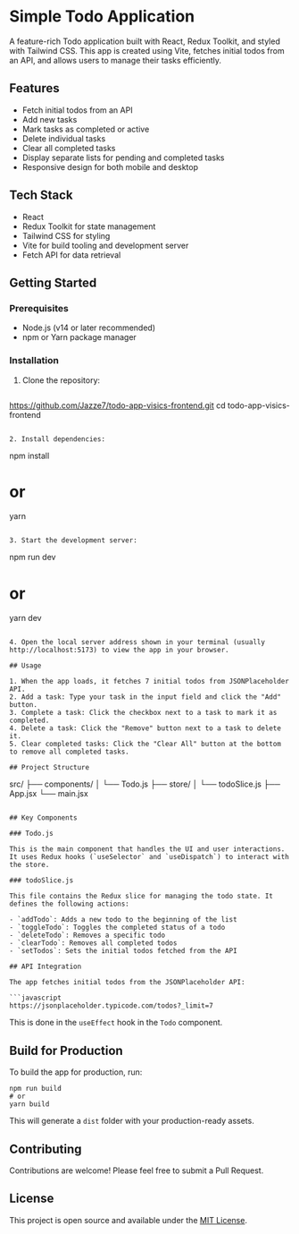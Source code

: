 # Simple Todo Application

A feature-rich Todo application built with React, Redux Toolkit, and styled with Tailwind CSS. This app is created using Vite, fetches initial todos from an API, and allows users to manage their tasks efficiently.

## Features

- Fetch initial todos from an API
- Add new tasks
- Mark tasks as completed or active
- Delete individual tasks
- Clear all completed tasks
- Display separate lists for pending and completed tasks
- Responsive design for both mobile and desktop

## Tech Stack

- React
- Redux Toolkit for state management
- Tailwind CSS for styling
- Vite for build tooling and development server
- Fetch API for data retrieval

## Getting Started

### Prerequisites

- Node.js (v14 or later recommended)
- npm or Yarn package manager

### Installation

1. Clone the repository:
   ```
 https://github.com/Jazze7/todo-app-visics-frontend.git
   cd todo-app-visics-frontend
   ```

2. Install dependencies:
   ```
   npm install
   # or
   yarn
   ```

3. Start the development server:
   ```
   npm run dev
   # or
   yarn dev
   ```

4. Open the local server address shown in your terminal (usually http://localhost:5173) to view the app in your browser.

## Usage

1. When the app loads, it fetches 7 initial todos from JSONPlaceholder API.
2. Add a task: Type your task in the input field and click the "Add" button.
3. Complete a task: Click the checkbox next to a task to mark it as completed.
4. Delete a task: Click the "Remove" button next to a task to delete it.
5. Clear completed tasks: Click the "Clear All" button at the bottom to remove all completed tasks.

## Project Structure

```
src/
├── components/
│   └── Todo.js
├── store/
│   └── todoSlice.js
├── App.jsx
└── main.jsx
```

## Key Components

### Todo.js

This is the main component that handles the UI and user interactions. It uses Redux hooks (`useSelector` and `useDispatch`) to interact with the store.

### todoSlice.js

This file contains the Redux slice for managing the todo state. It defines the following actions:

- `addTodo`: Adds a new todo to the beginning of the list
- `toggleTodo`: Toggles the completed status of a todo
- `deleteTodo`: Removes a specific todo
- `clearTodo`: Removes all completed todos
- `setTodos`: Sets the initial todos fetched from the API

## API Integration

The app fetches initial todos from the JSONPlaceholder API:

```javascript
https://jsonplaceholder.typicode.com/todos?_limit=7
```

This is done in the `useEffect` hook in the `Todo` component.

## Build for Production

To build the app for production, run:

```
npm run build
# or
yarn build
```

This will generate a `dist` folder with your production-ready assets.

## Contributing

Contributions are welcome! Please feel free to submit a Pull Request.

## License

This project is open source and available under the [MIT License](LICENSE).
